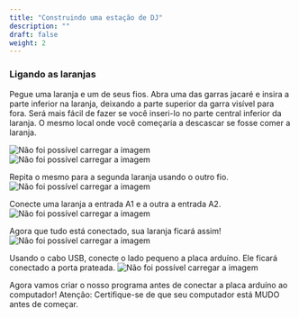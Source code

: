 ```yaml
---
title: "Construindo uma estação de DJ"
description: ""
draft: false
weight: 2
---
```


### Ligando as laranjas

Pegue uma laranja e um de seus fios. Abra uma das garras jacaré e insira a parte inferior na laranja, deixando a parte superior da garra visível para fora. Será mais fácil de fazer se você inseri-lo no parte central inferior da laranja. O mesmo local onde você começaria a descascar se fosse comer a laranja.

![Não foi possível carregar a imagem](../img/setup1.png?classes=border,shadow)
![Não foi possível carregar a imagem](../img/setup2.png?classes=border,shadow)

Repita o mesmo para a segunda laranja usando o outro fio.
![Não foi possível carregar a imagem](../img/setup3.png?classes=border,shadow)

Conecte uma laranja a entrada A1 e a outra a entrada A2.
![Não foi possível carregar a imagem](../img/setup4.png?classes=border,shadow)

Agora que tudo está conectado, sua laranja ficará assim!
![Não foi possível carregar a imagem](../img/setup5.png?classes=border,shadow)

Usando o cabo USB, conecte o lado pequeno a placa arduíno. Ele ficará conectado a porta prateada.
![Não foi possível carregar a imagem](../img/setup6.png?classes=border,shadow)

Agora vamos criar o nosso programa antes de conectar a placa arduíno ao computador! Atenção: Certifique-se de que seu computador está MUDO antes de começar.

